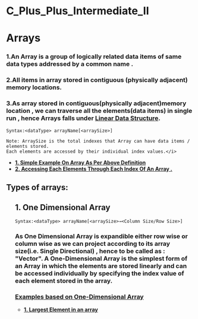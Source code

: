 # C_Plus_Plus_Intermediate_II
<h1>Arrays</h1>
<h3>1.An Array is a group of logically related data items of same data types addressed by a common name .</h3>
<h3>2.All items in array stored in contiguous (physically adjacent) memory locations. </h3>
<h3>3.As array stored in contiguous(physically adjacent)memory location , we can traverse all the elements(data items) in single run , hence Arrays falls under 
<ins>Linear Data Structure</ins>. </h3>

```Syntax: 
Syntax:<dataType> arrayName[<arraySize>]

Note: ArraySize is the total indexes that Array can have data items / elements stored. 
Each elements are accessed by their individual index values.</i>
`````
<ul>
  <li> <strong> <a href="https://github.com/AvinandanBose/C_Plus_Plus_Intermediate_II/blob/main/arrays_1.cpp">1. Simple Example On Array As Per Above Definition</a> </strong></li>
 <li> <strong> <a href="https://github.com/AvinandanBose/C_Plus_Plus_Intermediate_II/blob/main/arrays_2.cpp">2. Accessing Each Elements Through Each Index Of An Array . </a> </strong></li>
</ul>
<h2>Types of arrays:</h2>
<ul>
<h2> 1. One Dimensional Array </h2>

```Syntax: 
Syntax:<dataType> arrayName[<arraySize>→<Column Size/Row Size>]
`````
<h3>As One Dimensional Array is expandible either row wise or column wise as we can project according to its array size(i.e. Single Directional) , hence to be called as : "Vector". A One-Dimensional Array is the simplest form of an Array in which the elements are stored linearly and can be accessed individually by specifying the index value of each element stored in the array.  </h3>
  
<h3><ins>Examples based on One-Dimensional Array</ins></h3>
<ul>
  <li> <strong> <a href="https://github.com/AvinandanBose/C_Plus_Plus_Intermediate_II/blob/main/arrays_3.cpp">1. Largest Element in an array</a> </strong></li>
</ul>
</ul>
